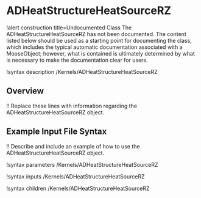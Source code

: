 # ADHeatStructureHeatSourceRZ

!alert construction title=Undocumented Class
The ADHeatStructureHeatSourceRZ has not been documented. The content listed below should be used as a starting point for
documenting the class, which includes the typical automatic documentation associated with a
MooseObject; however, what is contained is ultimately determined by what is necessary to make the
documentation clear for users.

!syntax description /Kernels/ADHeatStructureHeatSourceRZ

## Overview

!! Replace these lines with information regarding the ADHeatStructureHeatSourceRZ object.

## Example Input File Syntax

!! Describe and include an example of how to use the ADHeatStructureHeatSourceRZ object.

!syntax parameters /Kernels/ADHeatStructureHeatSourceRZ

!syntax inputs /Kernels/ADHeatStructureHeatSourceRZ

!syntax children /Kernels/ADHeatStructureHeatSourceRZ
